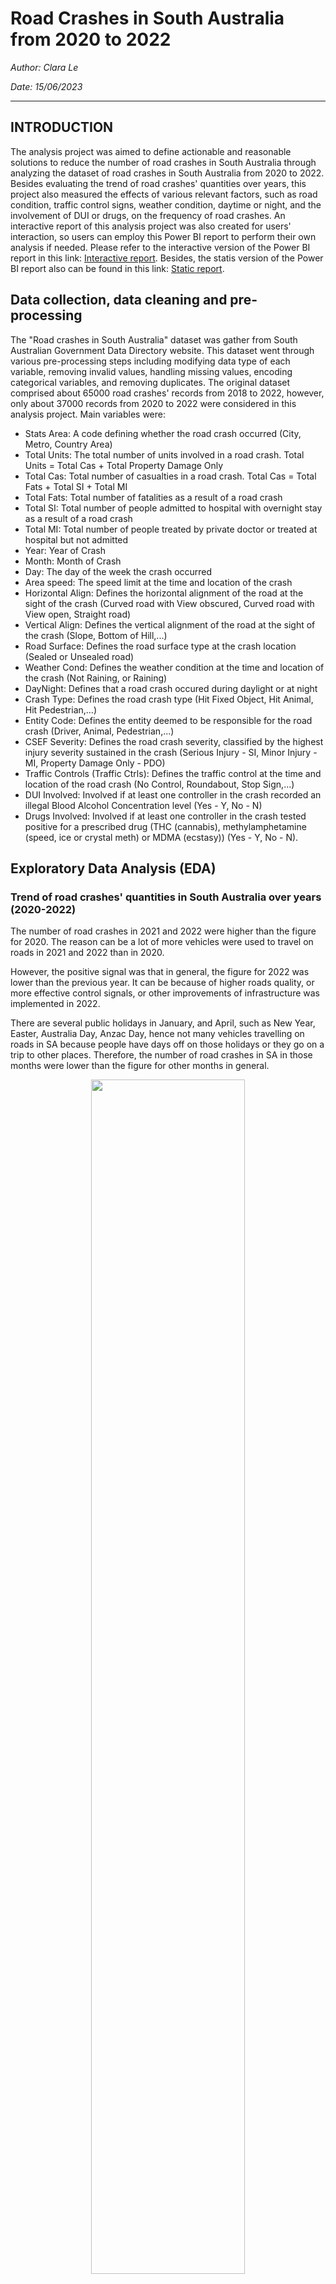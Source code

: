 # Road Crashes in South Australia from 2020 to 2022

_Author: Clara Le_

_Date: 15/06/2023_
___

## INTRODUCTION

The analysis project was aimed to define actionable and reasonable solutions to reduce the number of road crashes in South Australia through analyzing the dataset of road crashes in South Australia from 2020 to 2022. Besides evaluating the trend of road crashes' quantities over years, this project also measured the effects of various relevant factors, such as road condition, traffic control signs, weather condition, daytime or night, and the involvement of DUI or drugs, on the frequency of road crashes. An interactive report of this analysis project was also created for users' interaction, so users can employ this Power BI report to perform their own analysis if needed. Please refer to the interactive version of the Power BI report in this link: [Interactive report](https://github.com/Tien-le98/Road_crashes/blob/main/Road_crashes_SA.pbix). Besides, the statis version of the Power BI report also can be found in this link: [Static report](https://github.com/Tien-le98/Road_crashes/blob/main/Road_crashes_SA.pdf).

## Data collection, data cleaning and pre-processing
The "Road crashes in South Australia" dataset was gather from South Australian Government Data Directory website. This dataset went through various pre-processing steps including modifying data type of each variable, removing invalid values, handling missing values, encoding categorical variables, and removing duplicates. The original dataset comprised about 65000 road crashes' records from 2018 to 2022, however, only about 37000 records from 2020 to 2022 were considered in this analysis project. Main variables were:
+ Stats Area: A code defining whether the road crash occurred (City, Metro, Country Area)
+ Total Units: The total number of units involved in a road crash. Total Units = Total Cas + Total Property Damage Only
+ Total Cas: Total number of casualties in a road crash. Total Cas = Total Fats + Total SI + Total MI
+ Total Fats: Total number of fatalities as a result of a road crash
+ Total SI: Total number of people admitted to hospital with overnight stay as a result of a road crash
+ Total MI: Total number of people treated by private doctor or treated at hospital but not admitted
+ Year: Year of Crash
+ Month: Month of Crash
+ Day: The day of the week the crash occurred
+ Area speed: The speed limit at the time and location of the crash
+ Horizontal Align: Defines the horizontal alignment of the road at the sight of the crash (Curved road with View obscured, Curved road with View open, Straight road)
+ Vertical Align: Defines the vertical alignment of the road at the sight of the crash (Slope, Bottom of Hill,...)
+ Road Surface: Defines the road surface type at the crash location (Sealed or Unsealed road)
+ Weather Cond: Defines the weather condition at the time and location of the crash (Not Raining, or Raining)
+ DayNight: Defines that a road crash occured during daylight or at night
+ Crash Type: Defines the road crash type (Hit Fixed Object, Hit Animal, Hit Pedestrian,...)
+ Entity Code: Defines the entity deemed to be responsible for the road crash (Driver, Animal, Pedestrian,...)
+ CSEF Severity: Defines the road crash severity, classified by the highest injury severity sustained in the crash (Serious Injury - SI, Minor Injury - MI, Property Damage Only - PDO)
+ Traffic Controls (Traffic Ctrls): Defines the traffic control at the time and location of the road crash (No Control, Roundabout, Stop Sign,...)
+ DUI Involved: Involved if at least one controller in the crash recorded an illegal Blood Alcohol Concentration level (Yes - Y, No - N)
+ Drugs Involved: Involved if at least one controller in the crash tested positive for a prescribed drug (THC (cannabis), methylamphetamine (speed, ice or crystal meth) or MDMA (ecstasy)) (Yes - Y, No - N).

## Exploratory Data Analysis (EDA)
### Trend of road crashes' quantities in South Australia over years (2020-2022)

The number of road crashes in 2021 and 2022 were higher than the figure for 2020. The reason can be a lot of more vehicles were used to travel on roads in 2021 and 2022 than in 2020.

However, the positive signal was that in general, the figure for 2022 was lower than the previous year. It can be because of higher roads quality, or more effective control signals, or other improvements of infrastructure was implemented in 2022.

There are several public holidays in January, and April, such as New Year, Easter, Australia Day, Anzac Day, hence not many vehicles travelling on roads in SA because people have days off on those holidays or they go on a trip to other places. Therefore, the number of road crashes in SA in those months were lower than the figure for other months in general.

<p align="center" width="100%">
    <img width="70%" src="https://github.com/Tien-le98/Road_crashes/blob/main/trend_over_years.png">
</p>

### Effect of Severity level and Stats Area on the total number of road crashes

Crashes are categorized into four main categories which are Fatality (Fatal), Property Damage Only (PDO), Serious Injury (SI), and Minor Injury (MI).

In Proper Damage Only and Minor Injury classes, the majority of crashes occurring in Metropolitan which can be five times higher than the figure for Country and more than 10 times higher than the figure for City.

In Serious Damage, the proportion of crashes happening in Country was much higher than its proportion in other severity categories. Particularly, the quantity of crashes happened in Country were about a half of the figure for Metropolitan area.

In Fatality, the number of crashes occured in the Country was even slightly higher than the figure for Metropolitan areas, and City has no road crashes with fatalities.

<p align="center" width="100%">
    <img width="70%" src="https://github.com/Tien-le98/Road_crashes/blob/main/quantity_severity level.png">
</p>

#### Average Area Speed limit of road crashes, by Severity level and Stats Area

The average area speed (shown in red lines) in Country was the highest, followed by the figure for Metropolitan, and the least speed was in City. This can be why least crashes happening in the City.

The majority of road crashses happened in areas allowing speeds between 50km/h and 60km/h, which are driving speeds in the Metropolitan areas. There is not a lot of road crashes happened in Country areas, which allow up to 100km/h. Although the area speed of Metropolitan was lower than the figure for Country, the total quantity of road crashes in Metropolitan was much higher than the figure for Country, it can be because there is a lot more vehicles travelling on roads in Metropolitan than in Country. Therefore, area speed might be not a major factor affecting the quantity of road crashes, but the number of vehicles travelling on roads may be a significant factor.

In Country areas, generally, the increase in area speed can result in the higher level of severity of road crashes. That can be why there was higher quantity of road crashes with fatalities in Country than in other areas.

<p align="center" width="100%">
    <img width="70%" src="https://github.com/Tien-le98/Road_crashes/blob/main/speed_area.png">
</p>

### Effect of Road Condition on the total number of road crashes

Most of road crashes happened on sealed roads, instead of unsealed roads. It can be because sealed roads can be constructed mostly in metropolitan areas, and major highways are always sealed. On the contrary, many roads in the countryside and remote areas may be unsealed. Therefore, the total number of road crashes happening on sealed roads were higher than the figure for unsealed roads because a lot more vehices travelling in Metropolitan and highways connecting states, than in Country areas.

Stat_area | Road Surface | Total crashes in 2020 | Total crashes in 2021 | Total crashes in 2022
--- | --- | --- | --- | ---
City | Sealed | 477 | 600 | 546
City | Unsealed | 2 | 6 | 3
Country | Sealed | 1471 | 1687 | 1685
Country | Unsealed | 278 | 288 | 280
Metropolitan | Sealed | 9197 | 10451 | 9712
Metropolitan | Unsealed | 97 | 113 | 120

It can be seen that less crashes happening on sealed roads in 2022 than in 2021, especially in Metropolitan area. In addition, most crashes occurred in T-Junction, Cross Road, Not Divided Road, and Divided Road.

### Effect of Horizontal Align and Severity on the total number of road crashes
The highest number of crashes occurred on straight road, followed by Curved road with Open View. In addition, more than 85% of road crashes caused minor injuries or Property Damage Only happened on straight roads. But in terms of crashes with serious injuries and fatalities, it can be seen that the proportion of Curved road with open view was much higher than its figure for other severity levels, which mean that curved roads can be one of main factors lead to crashes with higher severity levels. For example, in terms of road crashes with fatalities, upto 30% total road crashes occurred on Curved road with View open.

Severity |	Horizontal Align |	Total Crashes by Horiztontal Align and Severity	| Total crashes |	Proportion (%)
---|---|---|---|---
Fatal | Straight road | 155 | 246 | 63
Fatal | Curved, View open | 72 | 246 | 29
Fatal | Curved, View obscured | 19 | 246 | 8
MI | Straight road | 8270 | 9678 | 85
MI | Curved, View open | 984 | 9678 | 10
MI | Curved, View obscured | 424 | 9678 | 5
SI | Straight road | 1407 | 1890 | 74
SI | Curved, View open | 317 | 1890 | 17
SI | Curved, View obscured | 166 | 1890 | 9
PDO | Straight road | 21828 | 25095 | 87
PDO | Curved, View open | 2373 | 25095 | 9
PDO | Curved, View obscured | 894 | 25095 | 4

### Effect of Traffic Control on the total number of road crashes

The majority of crashes happened on roads without any traffic control signals (No Control). The second highest figure was for Traffic Signals in Metropolitan and City, and Give Way Sign in Country. Hence it raises a need to check traffic signals to evaluate if they are effective in controlling the traffic and whether new necessary control signals should be established on roads.

### Effect of Weather Condition and DayNight on the total number of road crashes

<a href="url"><img src="https://github.com/Tien-le98/Road_crashes/blob/main/weathercond_quantity_daynight.png" align="right" width = "50%" ></a>

In general, the majority of crashes happened in no raining condition. The proportion of crashes in no raining condition in 2022 was lower than the figure for 2021. However, the opposite was true for raining condition, because the percentage of crashes occuring in raining condition in 2022 was higher than the figure for 2021. 

Most of crashes occurred on daylight instead of night, on both raining and not raining condition. In addition, during raining condition, the quantity of road crashes happend during daylight was even higher than the figure for night. This issue happened can be because of human perspective. When people drive during daylight, they can have clearer visibility, hence they can drive less carefully than at night, and it leads to higher quantity of crashes during daylight than night.

In addition, the proportion of some crash types such as Hit fixed object, hit object on road, and hit pedestrian was higher at night on raining condition than during daylight. For example, in terms of Hit Object on Road, during daylight, only about 10% of crashes due to the rain. However, at night, more than 23% of crashes occurred because of the rain.

DayNight | Weather Condition | Crash Type | Total crashes by Weather Condition | Total crashes | Proportion (%)
---|---|---|---|---|---
Daylight | Not raining | Hit Object on Road | 78 | 86 | 91
Daylight | Raining | Hit Object on Road | 8 | 86 | 9
Night | Not raining | Hit Object on Road | 50 | 65 | 77
Night | Raining | Hit Object on Road | 15 | 65 | 23

### Effect of Human behaviour on the total number of road crashes

<a href="url"><img src="https://github.com/Tien-le98/Road_crashes/blob/main/dui_drug_severity.png" align="right" width = "50%" ></a>

Most crashes happened when there was no DUI or Drugs Involved. And the proportion of crashes with DUI or Drug Involves was negligible, in comparison to the figure for crashes without DUI and Drugs. In crashes having injuries and fatalities, the contribution of crashes DUI involved and Drug involved were higher than its proportion in crashes with Property damage only. It means if a crash has injuries, or fatalities, it is more likely that there is a participation of DUI and Drugs.

In addition, the quantity of crashes with DUI involved in hit fixed object was larger than other types. The figure for Drug Involved also saw the same thing.

### Effect of Responsible entity on the total number of road crashes

Drivers take responsibility for most road crashes. Animals took responsibility for road crashes happening in Country and Metropolitan, not in City. In terms of road crashes with injuries and fatalities, the proportion of road crashed happened due to Pedestrian increased, which means that the responsibility of Pedestrian were more significant in crashes with higher severity levels.

<p align="left" width="100%">
    <img width="50%" src="https://github.com/Tien-le98/Road_crashes/blob/main/entitycode_severity.png">
</p>

## Conclusion

Through this analysis, there are several main points as belows:

+ The higher number of vehicles travelling on roads in 2021-2022 can be a reason for the higher road crashes' quantities in 2022 than the figure for previous years. However, the figure for 2022 was lower than 2021. It can be because of higher roads quality, or more effective control signals, or other improvements of infrastructure was implemented in 2022.
+ The majority of crashes occurring in Metropolitan. However, in Fatality class, the number of crashes occured in the Country was even slightly higher than the figure for Metropolitan areas.
+ The area speed in City was the least, compared to the figure for other areas. This can be why least crashes happening in the City.
+ The majority of road crashses happened in areas allowing speeds between 50km/h and 60km/h, which are driving speeds in the Metropolitan areas. Although the area speed of Metropolitan was lower than the figure for Country (100km/h), the total quantity of road crashes in Metropolitan was much higher than the figure for Country. It can be because there is a lot more vehicles travelling on roads in Metropolitan than in Country. Therefore, area speed might be not a major factor affecting the quantity of road crashes, but the number of vehicles travelling on roads may be a significant factor.
+ In Country areas, generally, the increase in area speed can result in the higher level of severity of road crashes. 
+ Most of road crashes happened on sealed roads, instead of unsealed roads. It can be because sealed roads can be constructed mostly in metropolitan areas, where higher number of vehicles travelling on roads.
+ The highest number of crashes occurred on straight road, followed by Curved road with Open View. In addition, more than 85% of road crashes caused minor injuries or Property Damage Only happened on straight roads. But in terms of crashes with serious injuries and fatalities, the proportion of Curved road with open view was much higher than its figure for other severity levels, which mean that curved roads can be one of main factors lead to crashes with higher severity levels. In terms of road crashes with fatalities, upto 30% total road crashes occurred on Curved road with View open.
+ The majority of crashes happened on roads without any traffic control signs. The second highest figure was for Traffic Signals in Metropolitan and City, and Give Way Sign in Country. Hence it raises a need to check traffic signals to evaluate if they are effective in controlling the traffic and whether new necessary control signals should be established on roads.
+ In general, the majority of crashes happened in no raining condition. In addition, most of crashes occurred on daylight instead of night, on both raining and not raining condition. In addition, during raining condition, the quantity of road crashes happend during daylight was even higher than the figure for night. This issue happened can be because of human perspective. When people drive during daylight, they can have clearer visibility, hence they can drive less carefully than at night, and it leads to higher quantity of crashes during daylight than night.
+ The proportion of some crash types such as Hit fixed object, hit object on road, and hit pedestrian was higher at night on raining condition than during daylight.
+ Most crashes happened when there was no DUI or Drugs Involved. And the proportion of crashes with DUI or Drug Involves was negligible, in comparison to the figure of no DUI and no Drugs. In crashes having injuries and fatalities, the contribution of crashes DUI involved and Drug involved were higher than its proportion in crashes with Property damage only. It means if a crash has injuries, or fatalities, it is more likely that there is a participation of DUI and Drugs.
+ Drivers take responsibility for most road crashes. Animals took responsibility for road crashes happening in Country and Metropolitan, not in City. In terms of road crashes with Serious Injury and Fatalities, the proportion of Pedestrian increased, which means that the responsibility of Pedestrian were more significant in crashes with higher severity levels.

Please refer to the [code](https://github.com/Tien-le98/Road_crashes/blob/main/Road_Crashes_in_SA.ipynb) used in the analysis project for more details.

